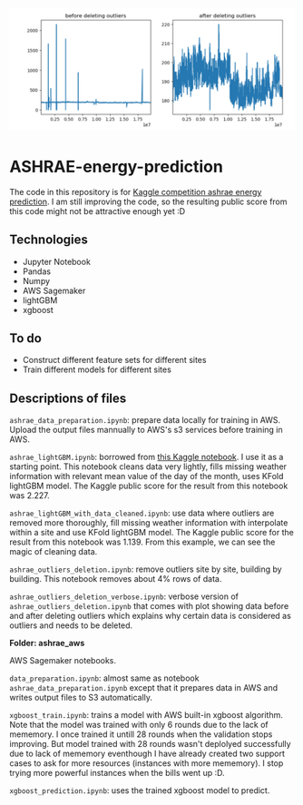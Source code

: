 # ![ASHRAE-energy-prediction](demo_dataclean.png)

# ASHRAE-energy-prediction

The code in this repository is for [Kaggle competition ashrae energy prediction](https://www.kaggle.com/c/ashrae-energy-prediction). I am still improving the code, so the resulting public score from this code might not be attractive enough yet :D

## Technologies
* Jupyter Notebook
* Pandas
* Numpy
* AWS Sagemaker
* lightGBM
* xgboost

## To do
* Construct different feature sets for different sites
* Train different models for different sites

## Descriptions of files

```ashrae_data_preparation.ipynb```: prepare data locally for training in AWS. Upload the output files mannually to AWS's s3 services before training in AWS.

```ashrae_lightGBM.ipynb```: borrowed from [this Kaggle notebook](https://www.kaggle.com/aitude/ashrae-kfold-lightgbm-without-leak-1-08/comments). I use it as a starting point. This notebook cleans data very lightly, fills missing weather information with relevant mean value of the day of the month, uses KFold lightGBM model. The Kaggle public score for the result from this notebook was 2.227.

```ashrae_lightGBM_with_data_cleaned.ipynb```: use data where outliers are removed more thoroughly, fill missing weather information with interpolate within a site and use KFold lightGBM model. The Kaggle public score for the result from this notebook was 1.139. From this example, we can see the magic of cleaning data.

```ashrae_outliers_deletion.ipynb```: remove outliers site by site, building by building. This notebook removes about 4% rows of data.

```ashrae_outliers_deletion_verbose.ipynb```: verbose version of ```ashrae_outliers_deletion.ipynb``` that comes with plot showing data before and after deleting outliers which explains why certain data is considered as outliers and needs to be deleted.

**Folder: ashrae_aws**

AWS Sagemaker notebooks. 

```data_preparation.ipynb```: almost same as notebook ```ashrae_data_preparation.ipynb``` except that it prepares data in AWS and writes output files to S3 automatically.

```xgboost_train.ipynb```: trains a model with AWS built-in xgboost algorithm. Note that the model was trained with only 6 rounds due to the lack of mememory. I once trained it untill 28 rounds when the validation stops improving. But model trained with 28 rounds wasn't deplolyed successfully due to lack of mememory eventhough I have already created two support cases to ask for more resources (instances with more mememory). I stop trying more powerful instances when the bills went up :D.

```xgboost_prediction.ipynb```: uses the trained xgboost model to predict.
